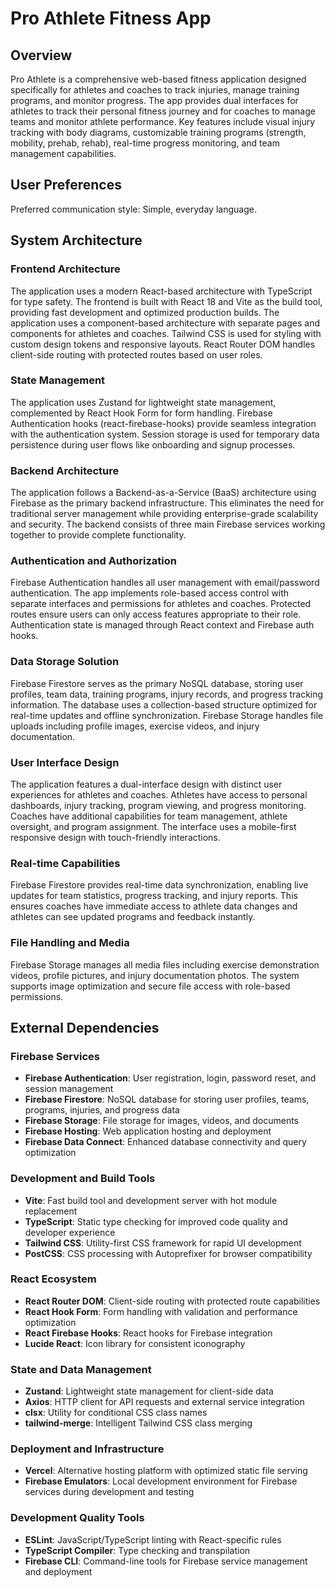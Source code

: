# Pro Athlete Fitness App

## Overview

Pro Athlete is a comprehensive web-based fitness application designed specifically for athletes and coaches to track injuries, manage training programs, and monitor progress. The app provides dual interfaces for athletes to track their personal fitness journey and for coaches to manage teams and monitor athlete performance. Key features include visual injury tracking with body diagrams, customizable training programs (strength, mobility, prehab, rehab), real-time progress monitoring, and team management capabilities.

## User Preferences

Preferred communication style: Simple, everyday language.

## System Architecture

### Frontend Architecture
The application uses a modern React-based architecture with TypeScript for type safety. The frontend is built with React 18 and Vite as the build tool, providing fast development and optimized production builds. The application uses a component-based architecture with separate pages and components for athletes and coaches. Tailwind CSS is used for styling with custom design tokens and responsive layouts. React Router DOM handles client-side routing with protected routes based on user roles.

### State Management
The application uses Zustand for lightweight state management, complemented by React Hook Form for form handling. Firebase Authentication hooks (react-firebase-hooks) provide seamless integration with the authentication system. Session storage is used for temporary data persistence during user flows like onboarding and signup processes.

### Backend Architecture
The application follows a Backend-as-a-Service (BaaS) architecture using Firebase as the primary backend infrastructure. This eliminates the need for traditional server management while providing enterprise-grade scalability and security. The backend consists of three main Firebase services working together to provide complete functionality.

### Authentication and Authorization
Firebase Authentication handles all user management with email/password authentication. The app implements role-based access control with separate interfaces and permissions for athletes and coaches. Protected routes ensure users can only access features appropriate to their role. Authentication state is managed through React context and Firebase auth hooks.

### Data Storage Solution
Firebase Firestore serves as the primary NoSQL database, storing user profiles, team data, training programs, injury records, and progress tracking information. The database uses a collection-based structure optimized for real-time updates and offline synchronization. Firebase Storage handles file uploads including profile images, exercise videos, and injury documentation.

### User Interface Design
The application features a dual-interface design with distinct user experiences for athletes and coaches. Athletes have access to personal dashboards, injury tracking, program viewing, and progress monitoring. Coaches have additional capabilities for team management, athlete oversight, and program assignment. The interface uses a mobile-first responsive design with touch-friendly interactions.

### Real-time Capabilities
Firebase Firestore provides real-time data synchronization, enabling live updates for team statistics, progress tracking, and injury reports. This ensures coaches have immediate access to athlete data changes and athletes can see updated programs and feedback instantly.

### File Handling and Media
Firebase Storage manages all media files including exercise demonstration videos, profile pictures, and injury documentation photos. The system supports image optimization and secure file access with role-based permissions.

## External Dependencies

### Firebase Services
- **Firebase Authentication**: User registration, login, password reset, and session management
- **Firebase Firestore**: NoSQL database for storing user profiles, teams, programs, injuries, and progress data
- **Firebase Storage**: File storage for images, videos, and documents
- **Firebase Hosting**: Web application hosting and deployment
- **Firebase Data Connect**: Enhanced database connectivity and query optimization

### Development and Build Tools
- **Vite**: Fast build tool and development server with hot module replacement
- **TypeScript**: Static type checking for improved code quality and developer experience
- **Tailwind CSS**: Utility-first CSS framework for rapid UI development
- **PostCSS**: CSS processing with Autoprefixer for browser compatibility

### React Ecosystem
- **React Router DOM**: Client-side routing with protected route capabilities
- **React Hook Form**: Form handling with validation and performance optimization
- **React Firebase Hooks**: React hooks for Firebase integration
- **Lucide React**: Icon library for consistent iconography

### State and Data Management
- **Zustand**: Lightweight state management for client-side data
- **Axios**: HTTP client for API requests and external service integration
- **clsx**: Utility for conditional CSS class names
- **tailwind-merge**: Intelligent Tailwind CSS class merging

### Deployment and Infrastructure
- **Vercel**: Alternative hosting platform with optimized static file serving
- **Firebase Emulators**: Local development environment for Firebase services during development and testing

### Development Quality Tools
- **ESLint**: JavaScript/TypeScript linting with React-specific rules
- **TypeScript Compiler**: Type checking and transpilation
- **Firebase CLI**: Command-line tools for Firebase service management and deployment